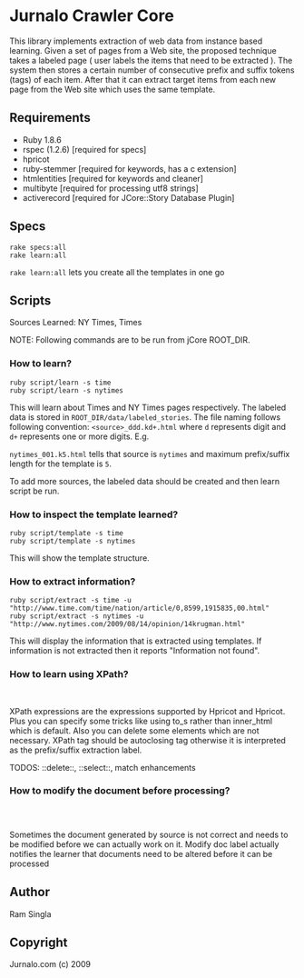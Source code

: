 Jurnalo Crawler Core
====================

This library implements extraction of web data from instance based learning. 
Given a set of pages from a Web site, the proposed technique takes a labeled
page ( user labels the items that need to be extracted ). The system then
stores a certain number of consecutive prefix and suffix tokens (tags) of
each item. After that it can extract target items from each new page from
the Web site which uses the same template.

Requirements
------------
- Ruby 1.8.6
- rspec (1.2.6) [required for specs]
- hpricot
- ruby-stemmer [required for keywords, has a c extension]
- htmlentities [required for keywords and cleaner]
- multibyte [required for processing utf8 strings]
- activerecord [required for JCore::Story Database Plugin]

Specs
-----
<pre><code>rake specs:all
rake learn:all</code>
</pre>

<p> <code>rake learn:all</code> lets you create all the templates in one go </p>

Scripts
-------
<p>Sources Learned: NY Times, Times</p>
<p>NOTE: Following commands are to be run from jCore ROOT_DIR.
</p>

### How to learn?
<pre><code>ruby script/learn -s time
ruby script/learn -s nytimes</code>
</pre>

<p>This will learn about Times and NY Times pages respectively.
The labeled data is stored in <code>ROOT_DIR/data/labeled_stories</code>.
The file naming follows following convention: <code>&lt;source&gt;_ddd.kd+.html</code> where
<code>d</code> represents digit and <code>d+</code> represents one or more digits. E.g.
</p>

<p><code>nytimes_001.k5.html</code> tells that source is <code>nytimes</code> and maximum
prefix/suffix length for the template is <code>5</code>.
</p>

<p>To add more sources, the labeled data should be created and then learn script be run.
</p>

### How to inspect the template learned?
<pre><code>ruby script/template -s time
ruby script/template -s nytimes</code>
</pre>

<p>This will show the template structure.</p>

### How to extract information?
<pre><code>ruby script/extract -s time -u "http://www.time.com/time/nation/article/0,8599,1915835,00.html"
ruby script/extract -s nytimes -u "http://www.nytimes.com/2009/08/14/opinion/14krugman.html"</code>
</pre>

<p>This will display the information that is extracted using templates.
If information is not extracted then it reports "Information not found".
</p>

### How to learn using XPath?
<pre><code><story-label xpath="div#story_text/p" /></code>
</pre>

<p>XPath expressions are the expressions supported by Hpricot and Hpricot. Plus you can specify some tricks like using to_s rather than inner_html which is default. Also you can delete some elements which are not necessary. XPath tag should be autoclosing tag <xxx-label /> otherwise it is interpreted as the prefix/suffix extraction label.
</p>

<p> TODOS: ::delete::, ::select::, match enhancements
</p>

### How to modify the document before processing?
<pre><code><modify-doc at="div#ad_block"><p></p></modify-doc></code>
</pre>

<p>Sometimes the document generated by source is not correct and needs to be modified before we can actually work on it. Modify doc label actually notifies the learner that documents need to be altered before it can be processed
</p>

Author
------
Ram Singla

Copyright
---------
Jurnalo.com (c) 2009
